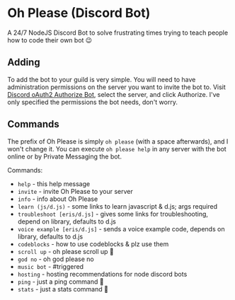 Oh Please (Discord Bot)
=======================

A 24/7 NodeJS Discord Bot to solve frustrating times trying to teach people how to code their own bot :wink:

Adding
----------

To add the bot to your guild is very simple. You will need to have administration permissions on the server you want to invite the bot to.
Visit [Discord oAuth2 Authorize Bot](https://discordapp.com/oauth2/authorize?client_id=209744316762030091&scope=bot&permissions=67193856), select the server, and click Authorize. I've only specified the permissions the bot needs, don't worry.

Commands
----------

The prefix of Oh Please is simply `oh please` (with a space afterwards), and I won't change it.
You can execute `oh please help` in any server with the bot online or by Private Messaging the bot.

Commands:
  * `help` - this help message
  * `invite` - invite Oh Please to your server
  * `info` - info about Oh Please
  * `learn (js/d.js)` - some links to learn javascript & d.js; args required
  * `troubleshoot [eris/d.js]` - gives some links for troubleshooting, depend on library, defaults to d.js
  * `voice example [eris/d.js]` - sends a voice example code, depends on library, defaults to d.js
  * `codeblocks` - how to use codeblocks & plz use them
  * `scroll up` - oh please scroll up 👀
  * `god no` - oh god please no
  * `music bot` - #triggered
  * `hosting` - hosting recommendations for node discord bots
  * `ping` - just a ping command 🙂
  * `stats` - just a stats command 🙂
